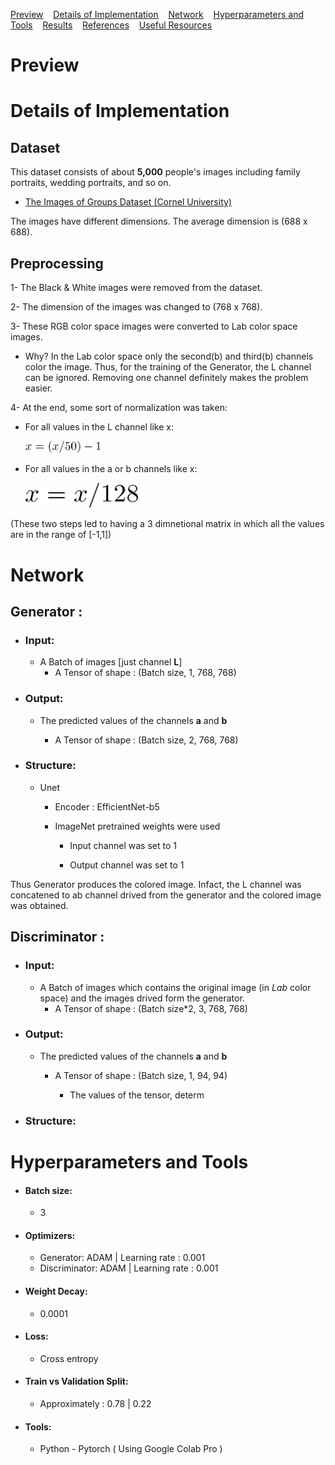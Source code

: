 <ins>[Preview](#preview)</ins>&nbsp;&nbsp;&nbsp;
<ins>[Details of Implementation](#Details-of-Implementation)</ins>&nbsp;&nbsp;&nbsp;
<ins>[Network](#Network)</ins>&nbsp;&nbsp;&nbsp;
<ins>[Hyperparameters and Tools](#Hyperparameters-and-Tools)</ins>&nbsp;&nbsp;&nbsp;
<ins>[Results](#Results)</ins>&nbsp;&nbsp;&nbsp;
<ins>[References](#References)</ins>&nbsp;&nbsp;&nbsp;
<ins>[Useful Resources](#Useful-Resources)</ins>&nbsp;&nbsp;&nbsp;
# Preview

# Details of Implementation

## Dataset 

This dataset consists of about **5,000** people's images including family portraits, wedding portraits, and so on.
- [The Images of Groups Dataset (Cornel University)](http://chenlab.ece.cornell.edu/people/Andy/ImagesOfGroups.html)

The images have different dimensions. The average dimension is (688 x 688).

## Preprocessing
1- The Black & White images were removed from the dataset.

2- The dimension of the images was changed to (768 x 768).

3- These RGB color space images were converted to Lab color space images.
  
  - Why?
      In the Lab color space only the second(b) and third(b) channels color the image. Thus, for the training of the Generator, the L channel can be ignored. Removing      one channel definitely makes the problem easier.

4- At the end, some sort of normalization was taken:
 - For all values in the L channel like x:
 
      <img src="L_Normalization.png"  width='120' >
 
 -  For all values in the a or b channels like x:

      <img src="ab_Normalization.png"  width='180' >

   (These two steps led to having a 3 dimnetional matrix in which all the values are in the range of [-1,1])
 

# Network
## Generator : 

- ### Input:
  - A Batch of images [just channel **L**]
    - A Tensor of shape : (Batch size, 1, 768, 768) 
       
- ### Output:
  - The predicted values of the channels **a** and **b**
  
    - A Tensor of shape : (Batch size, 2, 768, 768)

- ### Structure:
  - Unet 

    - Encoder : EfficientNet-b5

    - ImageNet pretrained weights were used

      - Input channel was set to 1 

      - Output channel was set to 1 


 Thus Generator produces the colored image. Infact, the L channel was concatened to ab channel drived from the generator and the colored image was obtained. 

## Discriminator : 

- ### Input:
  - A Batch of images which contains the original image (in *Lab* color space) and the images drived form the generator.
    - A Tensor of shape : (Batch size*2, 3, 768, 768) 
   

- ### Output:
  - The predicted values of the channels **a** and **b**
  
    - A Tensor of shape : (Batch size, 1, 94, 94)
      
      - The values of the tensor, determ

- ### Structure:




# Hyperparameters and Tools
- #### Batch size: 
   - 3 
- #### Optimizers: 
   - Generator: ADAM | Learning rate : 0.001
   - Discriminator: ADAM | Learning rate : 0.001

- #### Weight Decay: 
   - 0.0001
- #### Loss: 
   - Cross entropy
- #### Train vs Validation Split: 
   - Approximately : 0.78 | 0.22  
- #### Tools: 
   - Python - Pytorch ( Using Google Colab Pro )




